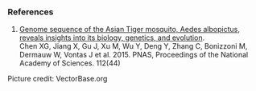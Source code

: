 ### References

1.  [Genome sequence of the Asian Tiger mosquito, Aedes albopictus,
    reveals insights into its biology, genetics, and
    evolution](http://europepmc.org/abstract/MED/26483478).\
    Chen XG, Jiang X, Gu J, Xu M, Wu Y, Deng Y, Zhang C, Bonizzoni M,
    Dermauw W, Vontas J et al. 2015. PNAS, Proceedings of the National
    Academy of Sciences. 112(44)

Picture credit: VectorBase.org
